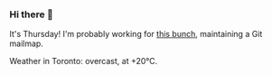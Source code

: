 ### Hi there :wave:

It's Thursday! I'm probably working for [this bunch](https://github.com/kohofinancial), maintaining a Git mailmap.

Weather in Toronto: overcast, at +20°C.
